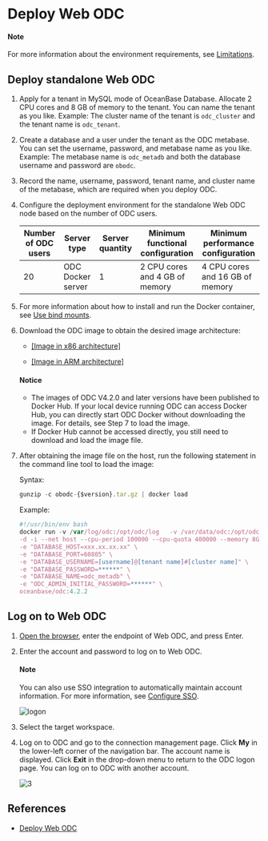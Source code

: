 # Deploy Web ODC

<main id="notice" type='explain'>
   <h4>Note</h4>
   <p>For more information about the environment requirements, see <a href="../../2.odc-overview/5.product-limits.md">Limitations</a>. </p>
</main>

## Deploy standalone Web ODC

1. Apply for a tenant in MySQL mode of OceanBase Database. Allocate 2 CPU cores and 8 GB of memory to the tenant. You can name the tenant as you like. Example: The cluster name of the tenant is `odc_cluster` and the tenant name is `odc_tenant`.

2. Create a database and a user under the tenant as the ODC metabase. You can set the username, password, and metabase name as you like. Example: The metabase name is `odc_metadb` and both the database username and password are `obodc`.

3. Record the name, username, password, tenant name, and cluster name of the metabase, which are required when you deploy ODC.

4. Configure the deployment environment for the standalone Web ODC node based on the number of ODC users.

   | Number of ODC users | Server type | Server quantity | Minimum functional configuration | Minimum performance configuration |
   | ------------- |-------------   |-------------|-------------|-------------|
   | 20 | ODC Docker server | 1 | 2 CPU cores and 4 GB of memory | 4 CPU cores and 16 GB of memory |

5. For more information about how to install and run the Docker container, see [Use bind mounts](https://docs.docker.com/storage/bind-mounts/).

6. Download the ODC image to obtain the desired image architecture:

   - [\[Image in x86 architecture\]](https://obodc-front.oss-cn-beijing.aliyuncs.com/ODC%204.2.2-bp1/obodc4.2.2-bp1.tar.gz)<br>

   - [\[Image in ARM architecture\]](https://obodc-front.oss-cn-beijing.aliyuncs.com/ODC%204.2.2-bp1/obodc4.2.2-bp1_arm.tar.gz)

   <main id="notice" type='notice'>
     <h4>Notice</h4>
     <ul>
     <li>The images of ODC V4.2.0 and later versions have been published to Docker Hub. If your local device running ODC can access Docker Hub, you can directly start ODC Docker without downloading the image. For details, see Step 7 to load the image.</li>
     <li>If Docker Hub cannot be accessed directly, you still need to download and load the image file.</li>
     </ul>
   </main>

7. After obtaining the image file on the host, run the following statement in the command line tool to load the image:

   Syntax:

   ```javascript
   gunzip -c obodc-{$version}.tar.gz | docker load
   ```

   Example:

   ```javascript
   #!/usr/bin/env bash
   docker run -v /var/log/odc:/opt/odc/log   -v /var/data/odc:/opt/odc/data \
   -d -i --net host --cpu-period 100000 --cpu-quota 400000 --memory 8G --name "obodc" \
   -e "DATABASE_HOST=xxx.xx.xx.xx" \
   -e "DATABASE_PORT=60805" \
   -e "DATABASE_USERNAME=[username]@[tenant name]#[cluster name]" \
   -e "DATABASE_PASSWORD=******" \
   -e "DATABASE_NAME=odc_metadb" \
   -e "ODC_ADMIN_INITIAL_PASSWORD=******" \
   oceanbase/odc:4.2.2
   ```

## Log on to Web ODC

1. [Open the browser](https://www.oceanbase.com/docs/enterprise-odc-doc-cn-10000000002088520), enter the endpoint of Web ODC, and press Enter.

2. Enter the account and password to log on to Web ODC.

	 <main id="notice" type='explain'>
      <h4>Note</h4>
      <p>You can also use SSO integration to automatically maintain account information. For more information, see <a href="../../1500.system-integration/1.sso-integration.md">Configure SSO</a>. </p>
   </main>

   ![logon](https://obbusiness-private.oss-cn-shanghai.aliyuncs.com/doc/img/odc/420/quickstart/webodc/2deployment%20odc/1-EN.png)

3. Select the target workspace.

4. Log on to ODC and go to the connection management page. Click **My** in the lower-left corner of the navigation bar. The account name is displayed. Click **Exit** in the drop-down menu to return to the ODC logon page. You can log on to ODC with another account.

   ![3](https://obbusiness-private.oss-cn-shanghai.aliyuncs.com/doc/img/odc/420/quickstart/webodc/2deployment%20odc/2-EN.png)


## References

- [Deploy Web ODC](../../11.deployment-guide/1.deployment-overview.md)